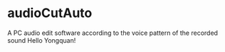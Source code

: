 # audioCutAuto
A PC audio edit software according to the voice pattern of the recorded sound
Hello Yongquan!
